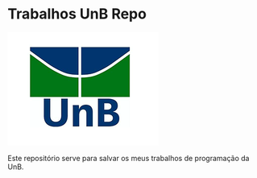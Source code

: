 # Trabalhos UnB Repo

![Logo da UnB](./UnBlogo.png)

Este repositório serve para salvar os meus trabalhos de programação da UnB.
